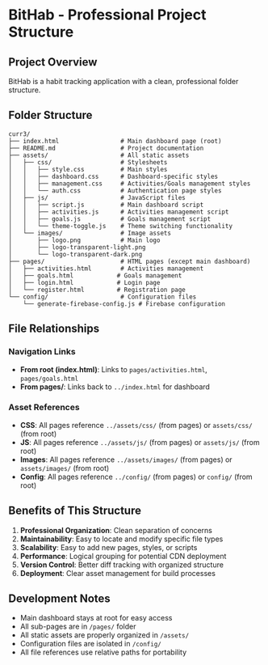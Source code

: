# BitHab - Professional Project Structure

## Project Overview
BitHab is a habit tracking application with a clean, professional folder structure.

## Folder Structure

```
curr3/
├── index.html                 # Main dashboard page (root)
├── README.md                  # Project documentation
├── assets/                    # All static assets
│   ├── css/                   # Stylesheets
│   │   ├── style.css          # Main styles
│   │   ├── dashboard.css      # Dashboard-specific styles
│   │   ├── management.css     # Activities/Goals management styles
│   │   └── auth.css           # Authentication page styles
│   ├── js/                    # JavaScript files
│   │   ├── script.js          # Main dashboard script
│   │   ├── activities.js      # Activities management script
│   │   ├── goals.js           # Goals management script
│   │   └── theme-toggle.js    # Theme switching functionality
│   └── images/                # Image assets
│       ├── logo.png           # Main logo
│       ├── logo-transparent-light.png
│       └── logo-transparent-dark.png
├── pages/                     # HTML pages (except main dashboard)
│   ├── activities.html        # Activities management
│   ├── goals.html            # Goals management
│   ├── login.html            # Login page
│   └── register.html         # Registration page
└── config/                    # Configuration files 
    └── generate-firebase-config.js # Firebase configuration
```

## File Relationships

### Navigation Links
- **From root (index.html)**: Links to `pages/activities.html`, `pages/goals.html`
- **From pages/**: Links back to `../index.html` for dashboard

### Asset References
- **CSS**: All pages reference `../assets/css/` (from pages) or `assets/css/` (from root)
- **JS**: All pages reference `../assets/js/` (from pages) or `assets/js/` (from root)
- **Images**: All pages reference `../assets/images/` (from pages) or `assets/images/` (from root)
- **Config**: All pages reference `../config/` (from pages) or `config/` (from root)

## Benefits of This Structure

1. **Professional Organization**: Clean separation of concerns
2. **Maintainability**: Easy to locate and modify specific file types
3. **Scalability**: Easy to add new pages, styles, or scripts
4. **Performance**: Logical grouping for potential CDN deployment
5. **Version Control**: Better diff tracking with organized structure
6. **Deployment**: Clear asset management for build processes

## Development Notes

- Main dashboard stays at root for easy access
- All sub-pages are in `/pages/` folder
- All static assets are properly organized in `/assets/`
- Configuration files are isolated in `/config/`
- All file references use relative paths for portability
